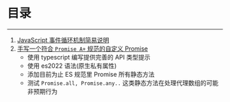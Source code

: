 # 目录

---

1. [JavaScript 事件循环机制简易说明](./src/2022-07-31.md)
2. [手写一个符合 `Promise A+` 规范的自定义 Promise](./src/2023-08-16.md)
   - 使用 typescript 编写提供完善的 API 类型提示
   - 使用 es2022 语法(原生私有属性)
   - 添加目前为止 ES 规范里 Promise 所有静态方法
   - 测试 `Promise.all, Promise.any..` 这类静态方法在处理代理数组的可能非预期行为
